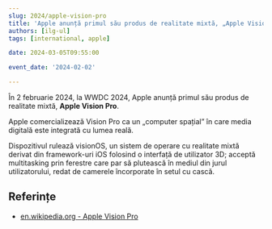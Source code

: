 ```yaml
---
slug: 2024/apple-vision-pro
title: 'Apple anunță primul său produs de realitate mixtă, „Apple Vision Pro”'
authors: [ilg-ul]
tags: [international, apple]

date: 2024-03-05T09:55:00

event_date: '2024-02-02'

---
```


În 2 februarie 2024, la WWDC 2024, Apple anunță primul său produs de realitate mixtă,
​**Apple Vision Pro**.

<!-- truncate -->

Apple comercializează Vision Pro ca un „computer spațial” în care media digitală este integrată cu lumea reală.

Dispozitivul rulează visionOS, un sistem de operare cu realitate mixtă derivat din framework-uri iOS folosind o interfață de utilizator 3D; acceptă multitasking prin ferestre care par să plutească în mediul din jurul utilizatorului, redat de camerele încorporate în setul cu cască.

## Referințe

- [en.wikipedia.org - Apple Vision Pro](https://en.wikipedia.org/wiki/Apple_Vision_Pro)
